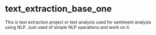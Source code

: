 # text_extraction_base_one
This is text extraction project or text analysis used for sentiment analysis using NLP.
Just used of simple NLP operations and work on it.
